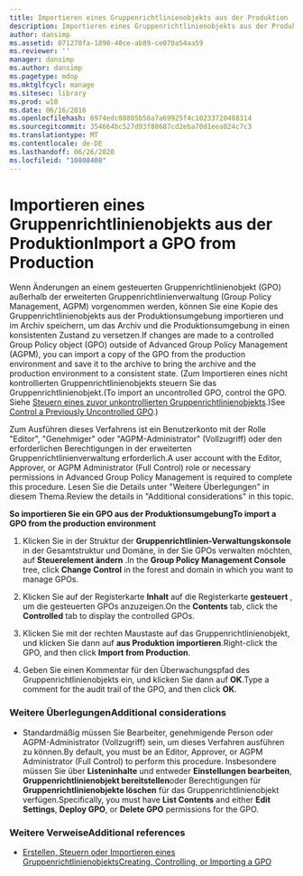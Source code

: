```yaml
---
title: Importieren eines Gruppenrichtlinienobjekts aus der Produktion
description: Importieren eines Gruppenrichtlinienobjekts aus der Produktion
author: dansimp
ms.assetid: 071270fa-1890-40ce-ab89-ce070a54aa59
ms.reviewer: ''
manager: dansimp
ms.author: dansimp
ms.pagetype: mdop
ms.mktglfcycl: manage
ms.sitesec: library
ms.prod: w10
ms.date: 06/16/2016
ms.openlocfilehash: 6974edc08805b56a7a69925f4c10233720488314
ms.sourcegitcommit: 354664bc527d93f80687cd2eba70d1eea024c7c3
ms.translationtype: MT
ms.contentlocale: de-DE
ms.lasthandoff: 06/26/2020
ms.locfileid: "10808408"
---
```

# <span data-ttu-id="f8727-103">Importieren eines Gruppenrichtlinienobjekts aus der Produktion</span><span class="sxs-lookup"><span data-stu-id="f8727-103">Import a GPO from Production</span></span>


<span data-ttu-id="f8727-104">Wenn Änderungen an einem gesteuerten Gruppenrichtlinienobjekt (GPO) außerhalb der erweiterten Gruppenrichtlinienverwaltung (Group Policy Management, AGPM) vorgenommen werden, können Sie eine Kopie des Gruppenrichtlinienobjekts aus der Produktionsumgebung importieren und im Archiv speichern, um das Archiv und die Produktionsumgebung in einen konsistenten Zustand zu versetzen.</span><span class="sxs-lookup"><span data-stu-id="f8727-104">If changes are made to a controlled Group Policy object (GPO) outside of Advanced Group Policy Management (AGPM), you can import a copy of the GPO from the production environment and save it to the archive to bring the archive and the production environment to a consistent state.</span></span> <span data-ttu-id="f8727-105">(Zum Importieren eines nicht kontrollierten Gruppenrichtlinienobjekts steuern Sie das Gruppenrichtlinienobjekt.</span><span class="sxs-lookup"><span data-stu-id="f8727-105">(To import an uncontrolled GPO, control the GPO.</span></span> <span data-ttu-id="f8727-106">Siehe [Steuern eines zuvor unkontrollierten Gruppenrichtlinienobjekts](control-a-previously-uncontrolled-gpo.md).)</span><span class="sxs-lookup"><span data-stu-id="f8727-106">See [Control a Previously Uncontrolled GPO](control-a-previously-uncontrolled-gpo.md).)</span></span>

<span data-ttu-id="f8727-107">Zum Ausführen dieses Verfahrens ist ein Benutzerkonto mit der Rolle "Editor", "Genehmiger" oder "AGPM-Administrator" (Vollzugriff) oder den erforderlichen Berechtigungen in der erweiterten Gruppenrichtlinienverwaltung erforderlich.</span><span class="sxs-lookup"><span data-stu-id="f8727-107">A user account with the Editor, Approver, or AGPM Administrator (Full Control) role or necessary permissions in Advanced Group Policy Management is required to complete this procedure.</span></span> <span data-ttu-id="f8727-108">Lesen Sie die Details unter "Weitere Überlegungen" in diesem Thema.</span><span class="sxs-lookup"><span data-stu-id="f8727-108">Review the details in "Additional considerations" in this topic.</span></span>

**<span data-ttu-id="f8727-109">So importieren Sie ein GPO aus der Produktionsumgebung</span><span class="sxs-lookup"><span data-stu-id="f8727-109">To import a GPO from the production environment</span></span>**

1.  <span data-ttu-id="f8727-110">Klicken Sie in der Struktur der **Gruppenrichtlinien-Verwaltungskonsole** in der Gesamtstruktur und Domäne, in der Sie GPOs verwalten möchten, auf **Steuerelement ändern** .</span><span class="sxs-lookup"><span data-stu-id="f8727-110">In the **Group Policy Management Console** tree, click **Change Control** in the forest and domain in which you want to manage GPOs.</span></span>

2.  <span data-ttu-id="f8727-111">Klicken Sie auf der Registerkarte **Inhalt** auf die Registerkarte **gesteuert** , um die gesteuerten GPOs anzuzeigen.</span><span class="sxs-lookup"><span data-stu-id="f8727-111">On the **Contents** tab, click the **Controlled** tab to display the controlled GPOs.</span></span>

3.  <span data-ttu-id="f8727-112">Klicken Sie mit der rechten Maustaste auf das Gruppenrichtlinienobjekt, und klicken Sie dann auf **aus Produktion importieren**.</span><span class="sxs-lookup"><span data-stu-id="f8727-112">Right-click the GPO, and then click **Import from Production**.</span></span>

4.  <span data-ttu-id="f8727-113">Geben Sie einen Kommentar für den Überwachungspfad des Gruppenrichtlinienobjekts ein, und klicken Sie dann auf **OK**.</span><span class="sxs-lookup"><span data-stu-id="f8727-113">Type a comment for the audit trail of the GPO, and then click **OK**.</span></span>

### <span data-ttu-id="f8727-114">Weitere Überlegungen</span><span class="sxs-lookup"><span data-stu-id="f8727-114">Additional considerations</span></span>

-   <span data-ttu-id="f8727-115">Standardmäßig müssen Sie Bearbeiter, genehmigende Person oder AGPM-Administrator (Vollzugriff) sein, um dieses Verfahren ausführen zu können.</span><span class="sxs-lookup"><span data-stu-id="f8727-115">By default, you must be an Editor, Approver, or AGPM Administrator (Full Control) to perform this procedure.</span></span> <span data-ttu-id="f8727-116">Insbesondere müssen Sie über **Listeninhalte** und entweder **Einstellungen bearbeiten**, **Gruppenrichtlinienobjekt bereitstellen**oder Berechtigungen für **Gruppenrichtlinienobjekte löschen** für das Gruppenrichtlinienobjekt verfügen.</span><span class="sxs-lookup"><span data-stu-id="f8727-116">Specifically, you must have **List Contents** and either **Edit Settings**, **Deploy GPO**, or **Delete GPO** permissions for the GPO.</span></span>

### <span data-ttu-id="f8727-117">Weitere Verweise</span><span class="sxs-lookup"><span data-stu-id="f8727-117">Additional references</span></span>

-   [<span data-ttu-id="f8727-118">Erstellen, Steuern oder Importieren eines Gruppenrichtlinienobjekts</span><span class="sxs-lookup"><span data-stu-id="f8727-118">Creating, Controlling, or Importing a GPO</span></span>](creating-controlling-or-importing-a-gpo-approver.md)

 

 





